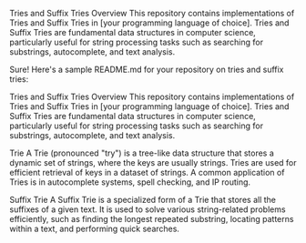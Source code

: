 Tries and Suffix Tries
Overview
This repository contains implementations of Tries and Suffix Tries in [your programming language of choice]. Tries and Suffix Tries are fundamental data structures in computer science, particularly useful for string processing tasks such as searching for substrings, autocomplete, and text analysis.



Sure! Here's a sample README.md for your repository on tries and suffix tries:

Tries and Suffix Tries
Overview
This repository contains implementations of Tries and Suffix Tries in [your programming language of choice]. Tries and Suffix Tries are fundamental data structures in computer science, particularly useful for string processing tasks such as searching for substrings, autocomplete, and text analysis.


Trie
A Trie (pronounced "try") is a tree-like data structure that stores a dynamic set of strings, where the keys are usually strings. Tries are used for efficient retrieval of keys in a dataset of strings. A common application of Tries is in autocomplete systems, spell checking, and IP routing.

Suffix Trie
A Suffix Trie is a specialized form of a Trie that stores all the suffixes of a given text. It is used to solve various string-related problems efficiently, such as finding the longest repeated substring, locating patterns within a text, and performing quick searches.